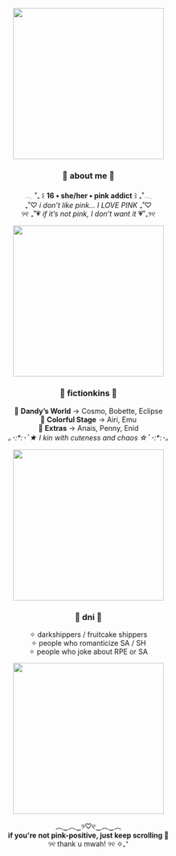 <p align="center">
  <img src="https://media1.tenor.com/m/WeZX5U3OKTYAAAAd/divider-hello-kitty.gif" width="300">
</p>

<h3 align="center">🌸 about me 🌸</h3>

<p align="center">
  𓂃 ˚₊ ꒰ <b>16 • she/her • pink addict</b> ꒱ ₊˚𓂃 <br>
  ₊˚♡ <i>i don’t like pink… I LOVE PINK</i> ₊˚♡ <br>
  ୨୧ ₊˚💗 <i>if it’s not pink, I don’t want it</i> 💗˚₊୨୧
</p>

<p align="center">
  <img src="https://media1.tenor.com/m/WeZX5U3OKTYAAAAd/divider-hello-kitty.gif" width="300">
</p>

<h3 align="center">🎀 fictionkins 🎀</h3>

<p align="center">
  🌟 <b>Dandy’s World</b> → Cosmo, Bobette, Eclipse <br>
  🌟 <b>Colorful Stage</b> → Airi, Emu <br>
  🌟 <b>Extras</b> → Anais, Penny, Enid <br>
  <i>｡･:*:･ﾟ★ I kin with cuteness and chaos ☆ﾟ･:*:･｡</i>
</p>

<p align="center">
  <img src="https://media1.tenor.com/m/WeZX5U3OKTYAAAAd/divider-hello-kitty.gif" width="300">
</p>

<h3 align="center">🚫 dni 🚫</h3>

<p align="center">
  ✧ darkshippers / fruitcake shippers <br>
  ✧ people who romanticize SA / SH <br>
  ✧ people who joke about RPE or SA <br>
</p>

<p align="center">
  <img src="https://media1.tenor.com/m/WeZX5U3OKTYAAAAd/divider-hello-kitty.gif" width="300">
</p>

<p align="center">
  ︵‿︵‿୨♡୧‿︵‿︵ <br>
  <b>if you're not pink-positive, just keep scrolling 💋</b> <br>
  ୨୧ thank u mwah! ୨୧ ✧₊⁺
</p>

